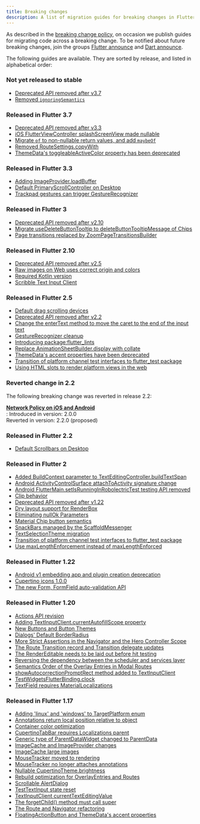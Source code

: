 ```yaml
---
title: Breaking changes
description: A list of migration guides for breaking changes in Flutter.
---
```


As described in the [breaking change policy][],
on occasion we publish guides
for migrating code across a breaking change.
To be notified about future breaking changes,
join the groups [Flutter announce][] and [Dart announce][].

The following guides are available. They are sorted by
release, and listed in alphabetical order:

[breaking change policy]: {{site.url}}/reference/sdk/compatibility
[Flutter announce]: {{site.groups}}/forum/#!forum/flutter-announce
[Dart announce]: https://groups.google.com/a/dartlang.org/g/announce

### Not yet released to stable

* [Deprecated API removed after v3.7][]
* [Removed `ignoringSemantics`][]

[Deprecated API removed after v3.7]: {{site.url}}/reference/sdk/breaking-changes/3-7-deprecations
[Removed `ignoringSemantics`]: {{site.url}}/reference/sdk/breaking-changes/ignoringsemantics-migration

### Released in Flutter 3.7

* [Deprecated API removed after v3.3][]
* [iOS FlutterViewController splashScreenView made nullable][]
* [Migrate `of` to non-nullable return values, and add `maybeOf`][]
* [Removed RouteSettings.copyWith][]
* [ThemeData's toggleableActiveColor property has been deprecated][]

[Deprecated API removed after v3.3]: {{site.url}}/reference/sdk/breaking-changes/3-3-deprecations
[iOS FlutterViewController splashScreenView made nullable]: {{site.url}}/reference/sdk/breaking-changes/ios-flutterviewcontroller-splashscreenview-nullable
[Migrate `of` to non-nullable return values, and add `maybeOf`]: {{site.url}}/reference/sdk/breaking-changes/supplemental-maybeOf-migration
[Removed RouteSettings.copyWith]: {{site.url}}/reference/sdk/breaking-changes/routesettings-copywith-migration
[ThemeData's toggleableActiveColor property has been deprecated]: {{site.url}}/reference/sdk/breaking-changes/toggleable-active-color

### Released in Flutter 3.3

* [Adding ImageProvider.loadBuffer][]
* [Default PrimaryScrollController on Desktop][]
* [Trackpad gestures can trigger GestureRecognizer][]

[Adding ImageProvider.loadBuffer]: {{site.url}}/reference/sdk/breaking-changes/image-provider-load-buffer
[Default PrimaryScrollController on Desktop]: {{site.url}}/reference/sdk/breaking-changes/primary-scroll-controller-desktop
[Trackpad gestures can trigger GestureRecognizer]: {{site.url}}/reference/sdk/breaking-changes/trackpad-gestures

### Released in Flutter 3

* [Deprecated API removed after v2.10][]
* [Migrate useDeleteButtonTooltip to deleteButtonTooltipMessage of Chips][]
* [Page transitions replaced by ZoomPageTransitionsBuilder][]


[Deprecated API removed after v2.10]: {{site.url}}/reference/sdk/breaking-changes/2-10-deprecations
[Page transitions replaced by ZoomPageTransitionsBuilder]: {{site.url}}/reference/sdk/breaking-changes/page-transition-replaced-by-ZoomPageTransitionBuilder
[Migrate useDeleteButtonTooltip to deleteButtonTooltipMessage of Chips]: {{site.url}}/reference/sdk/breaking-changes/chip-usedeletebuttontooltip-migration

### Released in Flutter 2.10

* [Deprecated API removed after v2.5][]
* [Raw images on Web uses correct origin and colors][]
* [Required Kotlin version][]
* [Scribble Text Input Client][]

[Deprecated API removed after v2.5]: {{site.url}}/reference/sdk/breaking-changes/2-5-deprecations
[Raw images on Web uses correct origin and colors]: {{site.url}}/reference/sdk/breaking-changes/raw-images-on-web-uses-correct-origin-and-colors
[Required Kotlin version]: {{site.url}}/reference/sdk/breaking-changes/kotlin-version
[Scribble Text Input Client]: {{site.url}}/reference/sdk/breaking-changes/scribble-text-input-client

### Released in Flutter 2.5

* [Default drag scrolling devices][]
* [Deprecated API removed after v2.2][]
* [Change the enterText method to move the caret to the end of the input text][]
* [GestureRecognizer cleanup][]
* [Introducing package:flutter_lints][]
* [Replace AnimationSheetBuilder.display with collate][]
* [ThemeData's accent properties have been deprecated][]
* [Transition of platform channel test interfaces to flutter_test package][]
* [Using HTML slots to render platform views in the web][]

[Change the enterText method to move the caret to the end of the input text]: {{site.url}}/reference/sdk/breaking-changes/enterText-trailing-caret
[Default drag scrolling devices]: {{site.url}}/reference/sdk/breaking-changes/default-scroll-behavior-drag
[Deprecated API removed after v2.2]: {{site.url}}/reference/sdk/breaking-changes/2-2-deprecations
[GestureRecognizer cleanup]: {{site.url}}/reference/sdk/breaking-changes/gesture-recognizer-add-allowed-pointer
[Introducing package:flutter_lints]: {{site.url}}/reference/sdk/breaking-changes/flutter-lints-package
[Replace AnimationSheetBuilder.display with collate]: {{site.url}}/reference/sdk/breaking-changes/animation-sheet-builder-display
[ThemeData's accent properties have been deprecated]: {{site.url}}/reference/sdk/breaking-changes/theme-data-accent-properties
[Transition of platform channel test interfaces to flutter_test package]: {{site.url}}/reference/sdk/breaking-changes/mock-platform-channels
[Using HTML slots to render platform views in the web]: {{site.url}}/reference/sdk/breaking-changes/platform-views-using-html-slots-web

### Reverted change in 2.2

The following breaking change was reverted in release 2.2:

<b>[Network Policy on iOS and Android][]</b><br>
:  Introduced in version: 2.0.0<br>
   Reverted in version:   2.2.0 (proposed)

[Network Policy on iOS and Android]: {{site.url}}/reference/sdk/breaking-changes/network-policy-ios-android

### Released in Flutter 2.2

* [Default Scrollbars on Desktop][]

[Default Scrollbars on Desktop]: {{site.url}}/reference/sdk/breaking-changes/default-desktop-scrollbars

### Released in Flutter 2

* [Added BuildContext parameter to TextEditingController.buildTextSpan][]
* [Android ActivityControlSurface attachToActivity signature change][]
* [Android FlutterMain.setIsRunningInRobolectricTest testing API removed][]
* [Clip behavior][]
* [Deprecated API removed after v1.22][]
* [Dry layout support for RenderBox][]
* [Eliminating nullOk Parameters][]
* [Material Chip button semantics][]
* [SnackBars managed by the ScaffoldMessenger][]
* [TextSelectionTheme migration][]
* [Transition of platform channel test interfaces to flutter_test package][]
* [Use maxLengthEnforcement instead of maxLengthEnforced][]

[Added BuildContext parameter to TextEditingController.buildTextSpan]: {{site.url}}/reference/sdk/breaking-changes/buildtextspan-buildcontext
[Android ActivityControlSurface attachToActivity signature change]: {{site.url}}/reference/sdk/breaking-changes/android-activity-control-surface-attach
[Android FlutterMain.setIsRunningInRobolectricTest testing API removed]: {{site.url}}/reference/sdk/breaking-changes/android-setIsRunningInRobolectricTest-removed
[Clip behavior]: {{site.url}}/reference/sdk/breaking-changes/clip-behavior
[Deprecated API removed after v1.22]: {{site.url}}/reference/sdk/breaking-changes/1-22-deprecations
[Dry layout support for RenderBox]: {{site.url}}/reference/sdk/breaking-changes/renderbox-dry-layout
[Eliminating nullOk Parameters]: {{site.url}}/reference/sdk/breaking-changes/eliminating-nullok-parameters
[Material Chip button semantics]: {{site.url}}/reference/sdk/breaking-changes/material-chip-button-semantics
[SnackBars managed by the ScaffoldMessenger]: {{site.url}}/reference/sdk/breaking-changes/scaffold-messenger
[TextSelectionTheme migration]: {{site.url}}/reference/sdk/breaking-changes/text-selection-theme
[Use maxLengthEnforcement instead of maxLengthEnforced]: {{site.url}}/reference/sdk/breaking-changes/use-maxLengthEnforcement-instead-of-maxLengthEnforced
[Transition of platform channel test interfaces to flutter_test package]: {{site.url}}/reference/sdk/breaking-changes/mock-platform-channels

### Released in Flutter 1.22

* [Android v1 embedding app and plugin creation deprecation][]
* [Cupertino icons 1.0.0][]
* [The new Form, FormField auto-validation API][]


[Android v1 embedding app and plugin creation deprecation]: {{site.url}}/reference/sdk/breaking-changes/android-v1-embedding-create-deprecation
[Cupertino icons 1.0.0]: {{site.url}}/reference/sdk/breaking-changes/cupertino-icons-1.0.0
[The new Form, FormField auto-validation API]: {{site.url}}/reference/sdk/breaking-changes/form-field-autovalidation-api

### Released in Flutter 1.20

* [Actions API revision][]
* [Adding TextInputClient.currentAutofillScope property][]
* [New Buttons and Button Themes][]
* [Dialogs' Default BorderRadius][]
* [More Strict Assertions in the Navigator and the Hero Controller Scope][]
* [The Route Transition record and Transition delegate updates][]
* [The RenderEditable needs to be laid out before hit testing][]
* [Reversing the dependency between the scheduler and services layer][]
* [Semantics Order of the Overlay Entries in Modal Routes][]
* [showAutocorrectionPromptRect method added to TextInputClient][]
* [TestWidgetsFlutterBinding.clock][]
* [TextField requires MaterialLocalizations][]

[Actions API revision]: {{site.url}}/reference/sdk/breaking-changes/actions-api-revision
[Adding TextInputClient.currentAutofillScope property]: {{site.url}}/reference/sdk/breaking-changes/add-currentAutofillScope-to-TextInputClient
[New Buttons and Button Themes]: {{site.url}}/reference/sdk/breaking-changes/buttons
[Dialogs' Default BorderRadius]: {{site.url}}/reference/sdk/breaking-changes/dialog-border-radius
[More Strict Assertions in the Navigator and the Hero Controller Scope]: {{site.url}}/reference/sdk/breaking-changes/hero-controller-scope
[Reversing the dependency between the scheduler and services layer]: {{site.url}}/reference/sdk/breaking-changes/services-scheduler-dependency-reversed
[The RenderEditable needs to be laid out before hit testing]: {{site.url}}/reference/sdk/breaking-changes/rendereditable-layout-before-hit-test
[Semantics Order of the Overlay Entries in Modal Routes]: {{site.url}}/reference/sdk/breaking-changes/modal-router-semantics-order
[showAutocorrectionPromptRect method added to TextInputClient]: {{site.url}}/reference/sdk/breaking-changes/add-showAutocorrectionPromptRect
[TestWidgetsFlutterBinding.clock]: {{site.url}}/reference/sdk/breaking-changes/test-widgets-flutter-binding-clock
[TextField requires MaterialLocalizations]: {{site.url}}/reference/sdk/breaking-changes/text-field-material-localizations
[The Route Transition record and Transition delegate updates]: {{site.url}}/reference/sdk/breaking-changes/route-transition-record-and-transition-delegate

### Released in Flutter 1.17

* [Adding 'linux' and 'windows' to TargetPlatform enum][]
* [Annotations return local position relative to object][]
* [Container color optimization][]
* [CupertinoTabBar requires Localizations parent][]
* [Generic type of ParentDataWidget changed to ParentData][]
* [ImageCache and ImageProvider changes][]
* [ImageCache large images][]
* [MouseTracker moved to rendering][]
* [MouseTracker no longer attaches annotations][]
* [Nullable CupertinoTheme.brightness][]
* [Rebuild optimization for OverlayEntries and Routes][]
* [Scrollable AlertDialog][]
* [TestTextInput state reset][]
* [TextInputClient currentTextEditingValue][]
* [The forgetChild() method must call super][]
* [The Route and Navigator refactoring][]
* [FloatingActionButton and ThemeData's accent properties][]

[Adding 'linux' and 'windows' to TargetPlatform enum]: {{site.url}}/reference/sdk/breaking-changes/target-platform-linux-windows
[Annotations return local position relative to object]: {{site.url}}/reference/sdk/breaking-changes/annotations-return-local-position-relative-to-object
[Container color optimization]: {{site.url}}/reference/sdk/breaking-changes/container-color
[CupertinoTabBar requires Localizations parent]: {{site.url}}/reference/sdk/breaking-changes/cupertino-tab-bar-localizations
[Generic type of ParentDataWidget changed to ParentData]: {{site.url}}/reference/sdk/breaking-changes/parent-data-widget-generic-type
[ImageCache and ImageProvider changes]: {{site.url}}/reference/sdk/breaking-changes/image-cache-and-provider
[ImageCache large images]: {{site.url}}/reference/sdk/breaking-changes/imagecache-large-images
[MouseTracker moved to rendering]: {{site.url}}/reference/sdk/breaking-changes/mouse-tracker-moved-to-rendering
[MouseTracker no longer attaches annotations]: {{site.url}}/reference/sdk/breaking-changes/mouse-tracker-no-longer-attaches-annotations
[Nullable CupertinoTheme.brightness]: {{site.url}}/reference/sdk/breaking-changes/nullable-cupertinothemedata-brightness
[Rebuild optimization for OverlayEntries and Routes]: {{site.url}}/reference/sdk/breaking-changes/overlay-entry-rebuilds
[Replace AnimationSheetBuilder.display with collate]: {{site.url}}/reference/sdk/breaking-changes/animation-sheet-builder-display
[Scrollable AlertDialog]: {{site.url}}/reference/sdk/breaking-changes/scrollable-alert-dialog
[TestTextInput state reset]: {{site.url}}/reference/sdk/breaking-changes/test-text-input
[TextInputClient currentTextEditingValue]: {{site.url}}/reference/sdk/breaking-changes/text-input-client-current-value
[The forgetChild() method must call super]: {{site.url}}/reference/sdk/breaking-changes/forgetchild-call-super
[The Route and Navigator refactoring]: {{site.url}}/reference/sdk/breaking-changes/route-navigator-refactoring
[FloatingActionButton and ThemeData's accent properties]: {{site.url}}/reference/sdk/breaking-changes/fab-theme-data-accent-properties
